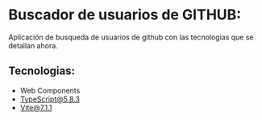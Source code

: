 # Buscador de usuarios de GITHUB:
Aplicación de busqueda de usuarios de github con las tecnologias que se detallan ahora.

## Tecnologias:
- Web Components
- TypeScript@5.8.3
- Vite@7.1.1